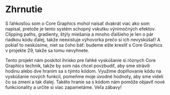 # Zhrnutie

S ľahkosťou som o Core Graphics mohol naísať dvakrát viac ako som napísal, pretože je tento systém schopný vskutku výnimočných efektov. Clipping paths, gradienty, štýly miešania a mnoho ďalšieho je len o pár riadkou kódu ďalej, takže neexistuje výhovorka prečo si ich nevyskúšať! A pokiaľ to neskúsime, niet sa čoho báť: budeme ešte kresliť s Core Graphics v projekte 29, takže sa tomu nevyhnete.

Tento projekt nám poskitol ihrisko pre ľahké vyskúšanie si rôznych Core Graphics techník, takže by som nás chcel povzbudiť, aby sme strávili hodinu alebo dve hraním sa s týmto kódom. Využime doplňovanie kódu na vyskúšanie nových funkcií, pomeňme moje úvodné hodnoty, aby sme videli čo sa zmení a tak ďalej. Takéto hranie sa s kódom nám pomôže objaviť nové funkcionality a určite si viac zapametáme. Veľa zábavy!
